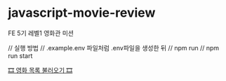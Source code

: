 # javascript-movie-review

FE 5기 레벨1 영화관 미션

// 실행 방법
// .example.env 파일처럼 .env파일을 생성한 뒤
// npm run
// npm run start

[🎞 영화 목록 불러오기 🎞](https://kangyeongmin.github.io/javascript-movie-review/)
